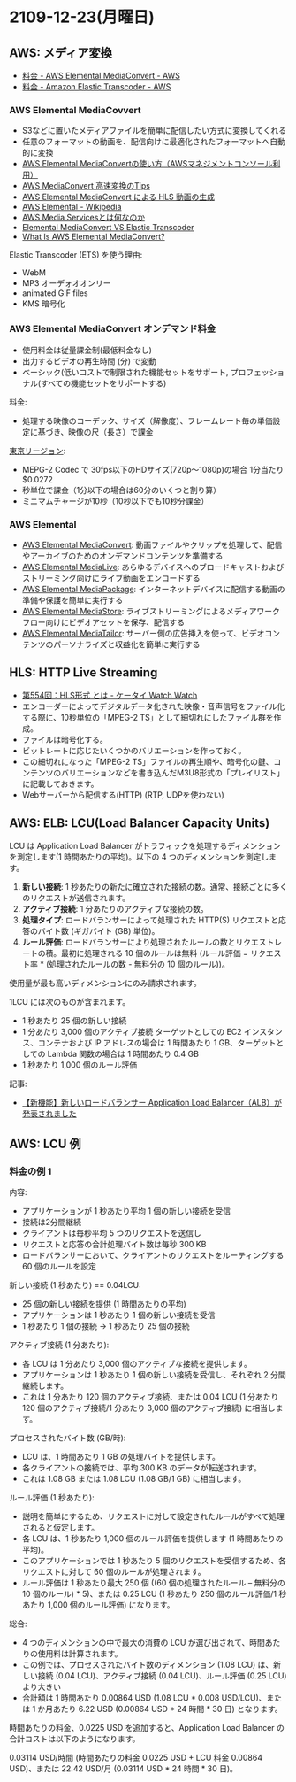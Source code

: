 # 2109-12-23(月曜日)

## AWS: メディア変換

- [料金 - AWS Elemental MediaConvert - AWS](https://aws.amazon.com/jp/mediaconvert/pricing/)
- [料金 - Amazon Elastic Transcoder - AWS](https://aws.amazon.com/jp/elastictranscoder/pricing/)

### AWS Elemental MediaCovvert

- S3などに置いたメディアファイルを簡単に配信したい方式に変換してくれる
- 任意のフォーマットの動画を、配信向けに最適化されたフォーマットへ自動的に変換
- [AWS Elemental MediaConvertの使い方（AWSマネジメントコンソール利用）](https://qiita.com/kotatudou/items/fdca8a4f531542f3806a)
- [AWS MediaConvert 高速変換のTips](https://qiita.com/ktsuchi/items/95266bdb91bf8b3b3e6f)
- [AWS Elemental MediaConvert による HLS 動画の生成](https://qiita.com/gion/items/cab2a230ffe15366816f)
- [AWS Elemental - Wikipedia](https://en.wikipedia.org/wiki/AWS_Elemental)
- [AWS Media Servicesとは何なのか](https://qiita.com/kazgoto/items/c3f0c189391e7ceae519)
- [Elemental MediaConvert VS Elastic Transcoder](https://forums.aws.amazon.com/thread.jspa?threadID=268221)
- [What Is AWS Elemental MediaConvert?](https://docs.aws.amazon.com/mediaconvert/latest/ug/what-is.html)

Elastic Transcoder (ETS) を使う理由:

- WebM
- MP3 オーデォオオンリー
- animated GIF files
- KMS 暗号化

### AWS Elemental MediaConvert オンデマンド料金

- 使用料金は従量課金制(最低料金なし)
- 出力するビデオの再生時間 (分) で変動
- ベーシック(低いコストで制限された機能セットをサポート, プロフェッショナル(すべての機能セットをサポートする)

料金:

- 処理する映像のコーデック、サイズ（解像度）、フレームレート毎の単価設定に基づき、映像の尺（長さ）で課金

[東京リージョン](https://aws.amazon.com/jp/mediaconvert/pricing/#Asia_Pacific_.28Tokyo.29):

- MEPG-2 Codec で 30fps以下のHDサイズ(720p〜1080p)の場合 1分当たり$0.0272
- 秒単位で課金（1分以下の場合は60分のいくつと割り算）
- ミニマムチャージが10秒（10秒以下でも10秒分課金）

### AWS Elemental

- [AWS Elemental MediaConvert](https://aws.amazon.com/jp/mediaconvert/): 動画ファイルやクリップを処理して、配信やアーカイブのためのオンデマンドコンテンツを準備する
- [AWS Elemental MediaLive](https://aws.amazon.com/jp/medialive/): あらゆるデバイスへのブロードキャストおよびストリーミング向けにライブ動画をエンコードする 
- [AWS Elemental MediaPackage](https://aws.amazon.com/jp/mediapackage/): インターネットデバイスに配信する動画の準備や保護を簡単に実行する 
- [AWS Elemental MediaStore](https://aws.amazon.com/jp/mediastore/): ライブストリーミングによるメディアワークフロー向けにビデオアセットを保存、配信する
- [AWS Elemental MediaTailor](https://aws.amazon.com/jp/mediatailor/): サーバー側の広告挿入を使って、ビデオコンテンツのパーソナライズと収益化を簡単に実行する

## HLS: HTTP Live Streaming

- [第554回：HLS形式 とは - ケータイ Watch Watch](https://k-tai.watch.impress.co.jp/docs/column/keyword/515059.html)
- エンコーダーによってデジタルデータ化された映像・音声信号をファイル化する際に、10秒単位の「MPEG-2 TS」として細切れにしたファイル群を作成。
- ファイルは暗号化する。
- ビットレートに応じたいくつかのバリエーションを作っておく。
- この細切れになった「MPEG-2 TS」ファイルの再生順や、暗号化の鍵、コンテンツのバリエーションなどを書き込んだM3U8形式の「プレイリスト」に記載しておきます。
- Webサーバーから配信する(HTTP) (RTP, UDPを使わない)

## AWS: ELB: LCU(Load Balancer Capacity Units)

LCU は Application Load Balancer がトラフィックを処理するディメンションを測定します(1 時間あたりの平均)。以下の 4 つのディメンションを測定します。

1. **新しい接続**: 1 秒あたりの新たに確立された接続の数。通常、接続ごとに多くのリクエストが送信されます。
2. **アクティブ接続**: 1 分あたりのアクティブな接続の数。
3. **処理タイプ**: ロードバランサーによって処理された HTTP(S) リクエストと応答のバイト数 (ギガバイト (GB) 単位)。
4. **ルール評価**: ロードバランサーにより処理されたルールの数とリクエストレートの積。最初に処理される 10 個のルールは無料 (ルール評価 = リクエスト率 * (処理されたルールの数 - 無料分の 10 個のルール))。

使用量が最も高いディメンションにのみ請求されます。

1LCU には次のものが含まれます。

- 1 秒あたり 25 個の新しい接続
- 1 分あたり 3,000 個のアクティブ接続
ターゲットとしての EC2 インスタンス、コンテナおよび IP アドレスの場合は 1 時間あたり 1 GB、ターゲットとしての Lambda 関数の場合は 1 時間あたり 0.4 GB
- 1 秒あたり 1,000 個のルール評価

記事:

- [【新機能】新しいロードバランサー Application Load Balancer（ALB）が発表されました](https://dev.classmethod.jp/cloud/aws/alb-application-load-balancer/)

## AWS: LCU 例

### 料金の例 1

内容:

- アプリケーションが 1 秒あたり平均 1 個の新しい接続を受信
- 接続は2分間継続
- クライアントは毎秒平均 5 つのリクエストを送信し
- リクエストと応答の合計処理バイト数は毎秒 300 KB
- ロードバランサーにおいて、クライアントのリクエストをルーティングする 60 個のルールを設定

新しい接続 (1 秒あたり) == 0.04LCU:

- 25 個の新しい接続を提供 (1 時間あたりの平均)
- アプリケーションは 1 秒あたり 1 個の新しい接続を受信
- 1 秒あたり 1 個の接続 -> 1 秒あたり 25 個の接続

アクティブ接続 (1 分あたり):

- 各 LCU は 1 分あたり 3,000 個のアクティブな接続を提供します。
- アプリケーションは 1 秒あたり 1 個の新しい接続を受信し、それぞれ 2 分間継続します。
- これは 1 分あたり 120 個のアクティブ接続、または 0.04 LCU (1 分あたり 120 個のアクティブ接続/1 分あたり 3,000 個のアクティブ接続) に相当します。

プロセスされたバイト数 (GB/時):

- LCU は、1 時間あたり 1 GB の処理バイトを提供します。
- 各クライアントの接続では、平均 300 KB のデータが転送されます。
- これは 1.08 GB または 1.08 LCU (1.08 GB/1 GB) に相当します。

ルール評価 (1 秒あたり):

- 説明を簡単にするため、リクエストに対して設定されたルールがすべて処理されると仮定します。
- 各 LCU は、1 秒あたり 1,000 個のルール評価を提供します (1 時間あたりの平均)。
- このアプリケーションでは 1 秒あたり 5 個のリクエストを受信するため、各リクエストに対して 60 個のルールが処理されます。
- ルール評価は 1 秒あたり最大 250 個 ((60 個の処理されたルール – 無料分の 10 個のルール) * 5)、または 0.25 LCU (1 秒あたり 250 個のルール評価/1 秒あたり 1,000 個のルール評価) になります。

総合:

- 4 つのディメンションの中で最大の消費の LCU が選び出されて、時間あたりの使用料は計算されます。
- この例では、プロセスされたバイト数のディメンション (1.08 LCU) は、新しい接続 (0.04 LCU)、アクティブ接続 (0.04 LCU)、ルール評価 (0.25 LCU) より大きい
- 合計額は 1 時間あたり 0.00864 USD (1.08 LCU * 0.008 USD/LCU)、または 1 か月あたり 6.22 USD (0.00864 USD * 24 時間 * 30 日) となります。

時間あたりの料金、0.0225 USD を追加すると、Application Load Balancer の合計コストは以下のようになります。

0.03114 USD/時間 (時間あたりの料金 0.0225 USD + LCU 料金 0.00864 USD)、または
22.42 USD/月 (0.03114 USD * 24 時間 * 30 日)。